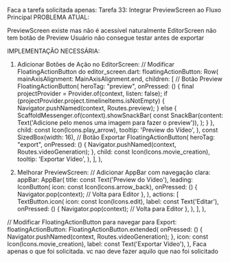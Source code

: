 Faca a tarefa solicitada apenas:
Tarefa 33: Integrar PreviewScreen ao Fluxo Principal
PROBLEMA ATUAL:

PreviewScreen existe mas não é acessível naturalmente
EditorScreen não tem botão de Preview
Usuário não consegue testar antes de exportar

IMPLEMENTAÇÃO NECESSÁRIA:
1. Adicionar Botões de Ação no EditorScreen:
// Modificar FloatingActionButton do editor_screen.dart:
floatingActionButton: Row(
  mainAxisAlignment: MainAxisAlignment.end,
  children: [
    // Botão Preview
    FloatingActionButton(
      heroTag: "preview",
      onPressed: () {
        final projectProvider = Provider.of<ProjectProvider>(context, listen: false);
        if (projectProvider.project.timelineItems.isNotEmpty) {
          Navigator.pushNamed(context, Routes.preview);
        } else {
          ScaffoldMessenger.of(context).showSnackBar(
            const SnackBar(content: Text('Adicione pelo menos uma imagem para fazer o preview')),
          );
        }
      },
      child: const Icon(Icons.play_arrow),
      tooltip: 'Preview do Vídeo',
    ),
    const SizedBox(width: 16),
    // Botão Exportar
    FloatingActionButton(
      heroTag: "export",
      onPressed: () {
        Navigator.pushNamed(context, Routes.videoGeneration);
      },
      child: const Icon(Icons.movie_creation),
      tooltip: 'Exportar Vídeo',
    ),
  ],
),

2. Melhorar PreviewScreen:
// Adicionar AppBar com navegação clara:
appBar: AppBar(
  title: const Text('Preview do Vídeo'),
  leading: IconButton(
    icon: const Icon(Icons.arrow_back),
    onPressed: () {
      Navigator.pop(context); // Volta para Editor
    },
  ),
  actions: [
    TextButton.icon(
      icon: const Icon(Icons.edit),
      label: const Text('Editar'),
      onPressed: () {
        Navigator.pop(context); // Volta para Editor
      },
    ),
  ],
),

// Modificar FloatingActionButton para navegar para Export:
floatingActionButton: FloatingActionButton.extended(
  onPressed: () {
    Navigator.pushNamed(context, Routes.videoGeneration);
  },
  icon: const Icon(Icons.movie_creation),
  label: const Text('Exportar Vídeo'),
),
Faca apenas o que foi solicitada. vc nao deve fazer aquilo que nao foi solicitado